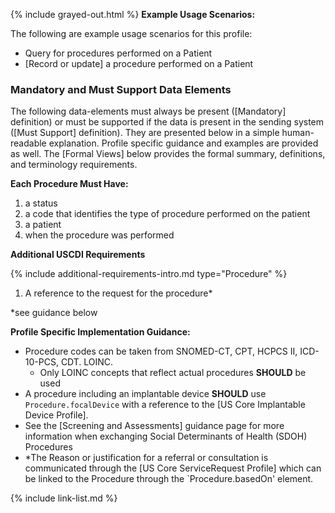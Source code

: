 {% include grayed-out.html %}
**Example Usage Scenarios:**

The following are example usage scenarios for this profile:

-   Query for procedures performed on a Patient
-  [Record or update]  a procedure performed on a Patient


### Mandatory and Must Support Data Elements


The following data-elements must always be present ([Mandatory] definition) or must be supported if the data is present in the sending system ([Must Support] definition). They are presented below in a simple human-readable explanation.  Profile specific guidance and examples are provided as well.  The [Formal Views] below provides the  formal summary, definitions, and  terminology requirements.  

**Each Procedure Must Have:**

1.  a status
1.  a code that identifies the type of procedure performed on the patient
1.  a patient
1.  when the procedure was performed


**Additional USCDI Requirements**

{% include additional-requirements-intro.md type="Procedure" %}

1.  A reference to the request for the procedure*

\*see guidance below


**Profile Specific Implementation Guidance:**

- Procedure codes can be taken from SNOMED-CT, CPT, HCPCS II, ICD-10-PCS, CDT. LOINC.
    - Only LOINC concepts that reflect actual procedures **SHOULD** be used
- A procedure including an implantable device **SHOULD** use `Procedure.focalDevice` with a reference to the [US Core Implantable Device Profile].
- See the [Screening and Assessments] guidance page for more information when exchanging Social Determinants of Health (SDOH) Procedures
- *The Reason or justification for a referral or consultation is communicated through the [US Core ServiceRequest Profile] which can be linked to the Procedure through the `Procedure.basedOn' element.

{% include link-list.md %}

</div><!-- grayed-out -->